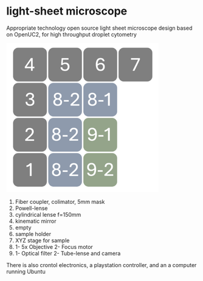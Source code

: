 # light-sheet microscope
Appropriate technology open source light sheet microscope design based on OpenUC2, for high throughput droplet cytometry

<p align="left">
<img src="./images/cube-arrangement.png" width="400">
</p>

1) Fiber coupler, colimator, 5mm mask
2) Powell-lense
3) cylindrical lense f=150mm
4) kinematic mirror
5) empty
6) sample holder
7) XYZ stage for sample
8) 1- 5x Objective
  2- Focus motor 
9) 1- Optical filter
   2- Tube-lense and camera
   
There is also crontol electronics, a playstation controller, and an a computer running Ubuntu

